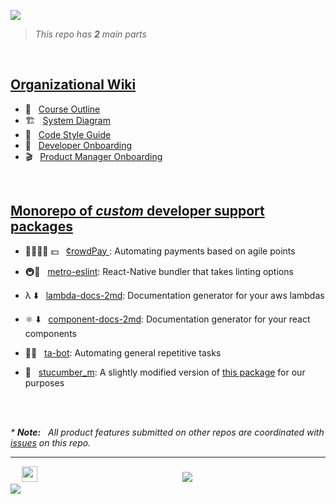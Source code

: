 ![](https://goo.gl/jzSq3J)
> *This repo has **2** main parts*

</br>

## [Organizational Wiki](https://github.com/iot-course/org/wiki)

  - 📄 &nbsp; [Course Outline](https://github.com/iot-course/org/wiki)
  - 🏗   &nbsp; [System Diagram](https://github.com/iot-course/org/wiki/System-Diagram)
  - 💅  &nbsp; [Code Style Guide](https://github.com/iot-course/org/wiki/Code-Style-Guide)
  - 🚉 &nbsp; [Developer Onboarding](https://github.com/iot-course/org/wiki/Developer-OnBoarding)
  - 🎬 &nbsp; [Product Manager Onboarding](https://github.com/iot-course/org/wiki/Product-Manager-OnBoarding)

</br>

## [Monorepo of *custom* developer support  packages](https://github.com/iot-course/org/tree/master/packages)
  -  👨‍👩‍👧‍👦 💵 &nbsp; [¢rowdPay ](https://github.com/iot-course/org/tree/master/crowdPay):  Automating payments based on agile points

  - 🚇📝 &nbsp; [metro-eslint](https://github.com/iot-course/org/tree/master/metro-eslint): React-Native bundler that takes linting options

  - λ ⬇️ &nbsp; [lambda-docs-2md]():  Documentation generator for your aws lambdas

  - ⚛️ ⬇️ &nbsp; [component-docs-2md](): Documentation generator for your react components

  - 🍎🤖 &nbsp; [ta-bot](https://github.com/iot-course/org/tree/master/ta-bot): Automating general repetitive tasks

  - 🥒 &nbsp; [stucumber_m](https://github.com/iot-course/org/tree/master/metro-eslint): A slightly modified version of [this package](https://github.com/stewartml/stucumber) for our purposes

</br></br>

  <em> &ast; **Note:** &nbsp; All product features submitted on other repos are coordinated with [issues](https://github.com/iot-course/org/issues) on this repo.</em>

---
&emsp;&nbsp;<img height='25px' src='https://goo.gl/3j4tQU'/> &emsp;&emsp;&emsp;&emsp;&emsp;&emsp;&emsp;&emsp;&emsp;&emsp;&emsp;&emsp;&emsp;&emsp;&emsp;&emsp; [![](https://goo.gl/u8iNwp)](https://iot-engineering.life)&emsp;&emsp;&emsp;&emsp;&emsp;&emsp;&emsp;&emsp;&emsp;&emsp;&emsp;&emsp;&emsp;&emsp;&emsp; [![](https://goo.gl/Dx4R7q)](https://twitter.com)
